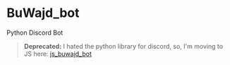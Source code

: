 # BuWajd_bot
Python Discord Bot
> **Deprecated:** I hated the python library for discord, so, I'm moving to JS here: [js_buwajd_bot](https://github.com/mo9a7i/js_buwajd_bot)
